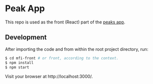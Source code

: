# Peak App

This repo is used as the front (React) part of the [peaks app](https://github.com/atopus/mfi-test).

## Development

After importing the code and from within the root project directory, run:

```sh
$ cd mfi-front # or front, according to the context.
$ npm install
$ npm start
```
Visit your browser at http://localhost:3000/.
